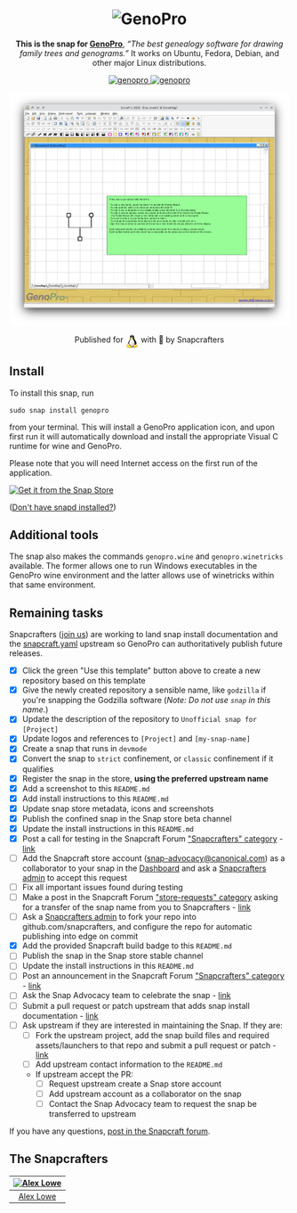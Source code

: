 <h1 align="center">
  <img src="https://genopro.com/images/GenoProHeader2016.png" alt="GenoPro">
</h1>

<p align="center"><b>This is the snap for <a href="https://genopro.com">GenoPro</a></b>, <i>“The best genealogy software for drawing family trees and genograms.”</i> It works on Ubuntu, Fedora, Debian, and other major Linux distributions.</p>


<p align="center">
<a href="https://snapcraft.io/genopro">
  <img alt="genopro" src="https://snapcraft.io/genopro/badge.svg" />
</a>
<a href="https://snapcraft.io/genopro">
  <img alt="genopro" src="https://snapcraft.io/genopro/trending.svg?name=0" />
</a>
</p>

![genopro](images/Basic.png?raw=true "genopro")

<p align="center">Published for <img src="https://raw.githubusercontent.com/anythingcodes/slack-emoji-for-techies/gh-pages/emoji/tux.png" align="top" width="24" alt="Linux" /> with 💝 by Snapcrafters</p>

## Install

To install this snap, run

    sudo snap install genopro
    
from your terminal. This will install a GenoPro application icon, and upon first run it will automatically download and install the appropriate Visual C runtime for wine and GenoPro.

Please note that you will need Internet access on the first run of the application.

[![Get it from the Snap Store](https://snapcraft.io/static/images/badges/en/snap-store-white.svg)](https://snapcraft.io/genopro)

([Don't have snapd installed?](https://snapcraft.io/docs/core/install))

## Additional tools

The snap also makes the commands `genopro.wine` and `genopro.winetricks` available. The former allows one to run Windows executables in the GenoPro wine environment and the latter allows use of winetricks within that same environment.

## Remaining tasks

Snapcrafters ([join us](https://forum.snapcraft.io/t/snapcrafters-reboot/24625)) are working to land snap install documentation and the [snapcraft.yaml](https://github.com/snapcrafters/fork-and-rename-me/blob/master/snap/snapcraft.yaml) upstream so GenoPro can authoritatively publish future releases.

  - [x] Click the green "Use this template" button above to create a new repository based on this template
  - [x] Give the newly created repository a sensible name, like `godzilla` if you're snapping the Godzilla software (*Note: Do not use `snap` in this name.*)
  - [x] Update the description of the repository to `Unofficial snap for [Project]`
  - [x] Update logos and references to `[Project]` and `[my-snap-name]`
  - [x] Create a snap that runs in `devmode`
  - [x] Convert the snap to `strict` confinement, or `classic` confinement if it qualifies
  - [x] Register the snap in the store, **using the preferred upstream name**
  - [x] Add a screenshot to this `README.md`
  - [x] Add install instructions to this `README.md`
  - [x] Update snap store metadata, icons and screenshots
  - [x] Publish the confined snap in the Snap store beta channel
  - [x] Update the install instructions in this `README.md`
  - [x] Post a call for testing in the Snapcraft Forum ["Snapcrafters" category](https://forum.snapcraft.io/c/snapcrafters/23) - [link](https://forum.snapcraft.io/t/call-for-testing-genopro/32962)
  - [ ] Add the Snapcraft store account (snap-advocacy@canonical.com) as a collaborator to your snap in the [Dashboard](https://dashboard.snapcraft.io) and ask a [Snapcrafters admin](https://github.com/orgs/snapcrafters/people?query=%20role%3Aowner) to accept this request
  - [ ] Fix all important issues found during testing
  - [ ] Make a post in the Snapcraft Forum ["store-requests" category](https://forum.snapcraft.io/c/store-requests/19) asking for a transfer of the snap name from you to Snapcrafters - [link]()
  - [ ] Ask a [Snapcrafters admin](https://github.com/orgs/snapcrafters/people?query=%20role%3Aowner) to fork your repo into github.com/snapcrafters, and configure the repo for automatic publishing into edge on commit
  - [x] Add the provided Snapcraft build badge to this `README.md`
  - [ ] Publish the snap in the Snap store stable channel
  - [ ] Update the install instructions in this `README.md`
  - [ ] Post an announcement in the Snapcraft Forum ["Snapcrafters" category](https://forum.snapcraft.io/c/snapcrafters/23) - [link]()
  - [ ] Ask the Snap Advocacy team to celebrate the snap - [link]()
  - [ ] Submit a pull request or patch upstream that adds snap install documentation - [link]()
  - [ ] Ask upstream if they are interested in maintaining the Snap. If they are:
    - [ ] Fork the upstream project, add the snap build files and required assets/launchers to that repo and submit a pull request or patch - [link]()
    - [ ] Add upstream contact information to the `README.md`
    - If upstream accept the PR:
      - [ ] Request upstream create a Snap store account
      - [ ] Add upstream account as a collaborator on the snap
      - [ ] Contact the Snap Advocacy team to request the snap be transferred to upstream

If you have any questions, [post in the Snapcraft forum](https://forum.snapcraft.io).

## The Snapcrafters

| [![Alex Lowe](https://avatars.githubusercontent.com/u/4305943?v=4)](https://github.com/lengau/) |
| :---: |
| [Alex Lowe](https://github.com/lengau/) |

<!-- Uncomment and modify this when you have upstream contacts
## Upstream

| [![Upstream Name](https://gravatar.com/avatar/bc0bced65e963eb5c3a16cab8b004431?s=128)](https://github.com/upstreamname) |
| :---: |
| [Upstream Name](https://github.com/upstreamname) |
-->
